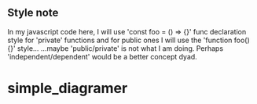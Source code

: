## Style note
In my javascript code here, I will use 'const foo = () => {}' func 
declaration style for 'private' functions and for public ones I will use the 
'function foo() {}' style...   ...maybe 'public/private' is not what I am doing.
Perhaps 'independent/dependent' would be a better concept dyad.





# simple_diagramer
